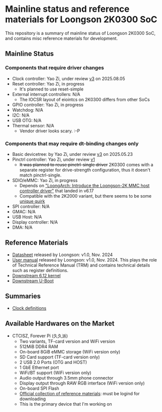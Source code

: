 # Mainline status and reference materials for Loongson 2K0300 SoC

This repository is a summary of mainline status of Loongson 2K0300 SoC, and
contains misc reference materials for development.

## Mainline Status

### Components that require driver changes

- Clock controller: Yao Zi, under review [v3](https://lore.kernel.org/all/20250805150147.25909-1-ziyao@disroot.org/)
  on 2025.08.05
- Reset controller: Yao Zi, in progress
  - It's planned to use reset-simple
- External interrupt controllers: N/A
  - The IOCSR layout of eiointcs on 2K0300 differs from other SoCs
- GPIO controller: Yao Zi, in progress
- Watchdog: N/A
- I2C: N/A
- USB OTG: N/A
- Thermal sensor: N/A
  - Vendor driver looks scary. :-P

### Components that may require dt-binding changes only

- Basic devicetree: by Yao Zi, under review [v3](https://lore.kernel.org/all/20250523095408.25919-1-ziyao@disroot.org/)
  on 2025.05.23
- Pinctrl controller: Yao Zi, under review [v1](https://lore.kernel.org/all/20250811163749.47028-2-ziyao@disroot.org/)
  - ~~It was planned to reuse pinctrl-single driver~~ 2K0300 comes with a
    separate register for drive-strength configuration, thus it doesn't match
    pinctrl-single.
- SDIO/eMMC: Yao Zi, in progress
  - Depends on ["LoongArch: Introduce the Loongson-2K MMC host controller driver"](https://lore.kernel.org/all/cover.1750765495.git.zhoubinbin@loongson.cn/)
    that landed in v6.17
  - Compatible with the 2K2000 variant, but there seems to be some
    [unique quirk](https://gitee.com/open-loongarch/linux-6.12/blob/master/drivers/mmc/host/ls2kmci.c#L783)
- SPI controller: N/A
- GMAC: N/A
- USB Host: N/A
- Display controller: N/A
- DMA: N/A

## Reference Materials

- [Datasheet](https://loongson.cn/uploads/images/2024120211202744746.%E9%BE%99%E8%8A%AF2K0300%E5%A4%84%E7%90%86%E5%99%A8%E6%95%B0%E6%8D%AE%E6%89%8B%E5%86%8C_V1.0.pdf)
  released by Loongson: v1.0, Nov. 2024
- [User manual](https://loongson.cn/uploads/images/2023042109171499358.%E9%BE%99%E8%8A%AF2K0500%E5%A4%84%E7%90%86%E5%99%A8%E7%94%A8%E6%88%B7%E6%89%8B%E5%86%8C_v1.0.pdf)
  released by Loongson: v1.0, Nov. 2024. This plays the role of Technical
  Reference Manual (TRM) and contains technical details such as register
  definitions.
- [Downstream 6.12 kernel](https://gitee.com/open-loongarch/linux-6.12/)
- [Downstream U-Boot](https://gitee.com/open-loongarch/u-boot)

## Summaries

- [Clock definitions](/clk-summary.md)

## Available Hardwares on the Market

- CTCISZ, Forever Pi (久久派)
  - Two variants, TF-card version and WiFi version
  - 512MiB DDR4 RAM
  - On-board 8GiB eMMC storage (WiFi version only)
  - SD Card support (TF-card version only)
  - 2 USB 2.0 Ports (OTG and HOST)
  - 1 GbE Ethernet port
  - WiFi/BT support (WiFi version only)
  - Audio output through 3.5mm phone connector
  - Display output through RAW RGB interface (WiFi version only)
  - On-board SPI Flash
  - [Official collection of reference materials](https://bbs.ctcisz.com/forum.php?mod=viewthread&tid=2):
     must be logind for downloading
  - This is the primary device that I'm working on
